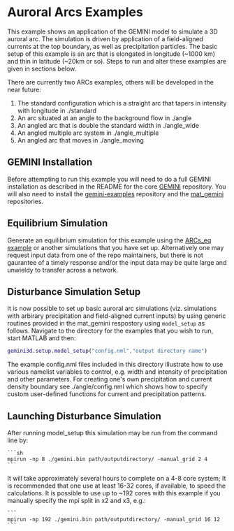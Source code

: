 # Auroral Arcs Examples

This example shows an application of the GEMINI model to simulate a 3D auroral arc.  The simulation is driven by application of a field-aligned currents at the top boundary, as well as precipitation particles.  The basic setup of this example is an arc that is elongated in longitude (~1000 km) and thin in latitude (~20km or so).  Steps to run and alter these examples are given in sections below.

There are currently two ARCs examples, others will be developed in the near future:

1. The standard configuration which is a straight arc that tapers in intensity with longitude in ./standard
2. An arc situated at an angle to the background flow in ./angle
3. An angled arc that is double the standard width in ./angle\_wide
4. An angled multiple arc system in ./angle\_multiple
5. An angled arc that moves in ./angle\_moving

## GEMINI Installation

Before attempting to run this example you will need to do a full GEMINI installation as described in the README for the core [GEMINI](https://github.com/gemini3d/gemini) repository.  You will also need to install the [gemini-examples](https://github.com/gemini3d/gemini-examples) repository and the [mat_gemini](https://github.com/gemini3d/mat_gemini) repositories.  


## Equilibrium Simulation

Generate an equilibrium simulation for this example using the [ARCs\_eq example](../init/arcs_eq) or another simulations that you have set up.  Alternatively one may request input data from one of the repo maintainers, but there is not gaurantee of a timely response and/or the input data may be quite large and unwieldy to transfer across a network.


## Disturbance Simulation Setup

It is now possible to set up basic auroral arc simulations (viz. simulations with arbirary precipitation and field-aligned current inputs) by using generic routines provided in the mat_gemini respostory using ```model_setup``` as follows.  Navigate to the directory for the examples that you wish to run, start MATLAB and then:

```MATLAB
gemini3d.setup.model_setup("config.nml","output directory name")
```

The example config.nml files included in this directory illustrate how to use various namelist variables to control, e.g. width and intensity of precipitation and other parameters.  For creating one's own precipitation and current density boundary see ./angle/config.nml which shows how to specify custom user-defined functions for current and precipitation patterns.  


<!---
3. Define a new grid using parameters in the config.nml file in this directory.  The .nml file can be edited to adjust the grid extent and resolution (number of grid points), grid center location, and local geomagnetic field inclination.

4. Define parameters in the ```config.nml``` file for the field-aligned boundary currents.  The peak current density and width of the current distribution can be adjusted via the parameters:

	```
	Jtarg = 30e-6                  ! max field aligned current (A/m^2) at the top boundary
    Efield_lonwidth = 0.15.      ! fraction of the grid in longitude spanned by the current density perturbation
    Efield_latwidth = 0.025.     ! fraction of the grid in latitude "
	```
	In addition to these basic parameters, one must also specify the shape of the current density pattern imposed at the top boundary.  For now this can be done by directly editing the ```Efield_BCs_3d.m``` script, particularly the functions ```Efield_target``` and ```Jcurrent_target```.  Future releases will likely wrap this functionality into a user-defined shape function that can be provided to the ```model_setup.m``` script but for now we have not yet had time to implement that.

5. Define parameters for the precipitation being applied at the top boundary of the simulations.  The max total energy flux and characteristic energy are defined for two precipitation particle populations:  background (diffuse) precipitation and auroral (disturbance) precipitation.  These are specified in the following parameters in the ```config.nml``` file:

	```
	precip_latwidth = 0.025        ! fraction of the grid (latitude) "
	precip_lonwidth = 0.15			! fraction of the grid (longitude) spanned by the precipitation
	Qprecip = 25					! disturbance max total energy flux (mW/m^2)
	Qprecip_background = 1			! background total energy flux (mW/m^2)
	E0precip = 2e3                 ! energy (eV) of the precipitation
	```
	The shape of the precipitation can be specified by altering the ```precip_gaussian2d.m``` function; in a later release the user will be able to provide a pointer to their own function for the shape parameter.

6. Load mat_gemini by navigating into that directory and execute (from MATLAB):   ```>> setup```

7. Run the top-level MATLAB script to generate files for initial and boundary conditions for this simulation.  Navigate to this directory in the MATLAB command window and then execute:  ```>> gemini3d.setup.model_setup('config.nml')```
You should see a bunch of console output in MATLAB to verify that the grid is being created and HDF5 input files for the fortran code are being written.
-->


## Launching Disturbance Simulation

After running model_setup this simulation may be run from the command line by:

	```sh
	mpirun -np 8 ./gemini.bin path/outputdirectory/ -manual_grid 2 4
	```
	
It will take approximately several hours to complete on a 4-8 core system; It is recommended that one use at least 16-32 cores, if available, to speed the calculations.  It is possible to use up to ~192 cores with this example if you manually specify the mpi split in x2 and x3, e.g.:

	```
	mpirun -np 192 ./gemini.bin path/outputdirectory/ -manual_grid 16 12
	```
